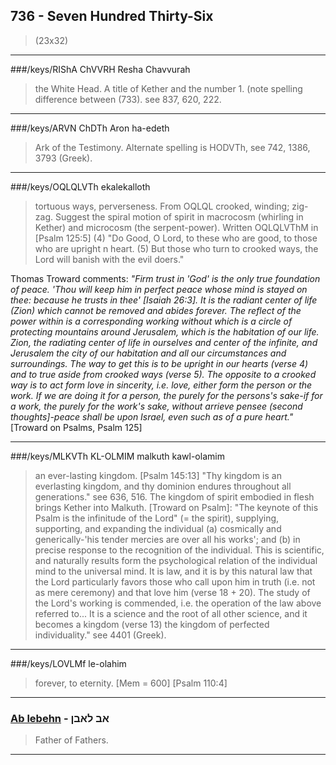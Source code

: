 ## 736 - Seven Hundred Thirty-Six
> (23x32)

---

###/keys/RIShA ChVVRH Resha Chavvurah
> the White Head. A title of Kether and the number 1. (note spelling difference between (733). see 837, 620, 222.

---

###/keys/ARVN ChDTh Aron ha-edeth
> Ark of the Testimony. Alternate spelling is HODVTh, see 742, 1386, 3793 (Greek).

---

###/keys/OQLQLVTh ekalekalloth
> tortuous ways, perverseness. From OQLQL crooked, winding; zig-zag. Suggest the spiral motion of spirit in macrocosm (whirling in Kether) and microcosm (the serpent-power). Written OQLQLVThM in [Psalm 125:5] (4) "Do Good, O Lord, to these who are good, to those who are upright n heart. (5) But those who turn to crooked ways, the Lord will banish with the evil doers."

Thomas Troward comments: *"Firm trust in 'God' is the only true foundation of peace. 'Thou will keep him in perfect peace whose mind is stayed on thee: because he trusts in thee' [Isaiah 26:3]. It is the radiant center of life (Zion) which cannot be removed and abides forever. The reflect of the power within is a corresponding working without which is a circle of protecting mountains around Jerusalem, which is the habitation of our life. Zion, the radiating center of life in ourselves and center of the infinite, and Jerusalem the city of our habitation and all our circumstances and surroundings. The way to get this is to be upright in our hearts (verse 4) and to true aside from crooked ways (verse 5). The opposite to a crooked way is to act form love in sincerity, i.e. love, either form the person or the work. If we are doing it for a person, the purely for the persons's sake-if for a work, the purely for the work's sake, without arrieve pensee (second thoughts]-peace shall be upon Israel, even such as of a pure heart."* [Troward on Psalms, Psalm 125]

---

###/keys/MLKVTh KL-OLMIM malkuth kawl-olamim
> an ever-lasting kingdom. [Psalm 145:13] "Thy kingdom is an everlasting kingdom, and thy dominion endures throughout all generations." see 636, 516. The kingdom of spirit embodied in flesh brings Kether into Malkuth. [Troward on Psalm]: "The keynote of this Psalm is the infinitude of the Lord" (= the spirit), supplying, supporting, and expanding the individual (a) cosmically and generically-'his tender mercies are over all his works'; and (b) in precise response to the recognition of the individual. This is scientific, and naturally results form the psychological relation of the individual mind to the universal mind. It is law, and it is by this natural law that the Lord particularly favors those who call upon him in truth (i.e. not as mere ceremony) and that love him (verse 18 + 20). The study of the Lord's working is commended, i.e. the operation of the law above referred to... It is a science and the root of all other science, and it becomes a kingdom (verse 13) the kingdom of perfected individuality." see 4401 (Greek).

---

###/keys/LOVLMf le-olahim
> forever, to eternity. [Mem = 600] [Psalm 110:4]

---

### [Ab lebehn](/keys/AB.LABNf) - אב לאבן
> Father of Fathers.

---
